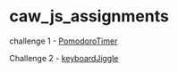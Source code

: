 # caw_js_assignments

challenge 1 - [PomodoroTimer](https://ssbeast.github.io/caw_js_assignments/pomodoroTimer/)

Challenge 2 - [keyboardJiggle](https://jigglekey.netlify.app/keyboardjiggle/)
